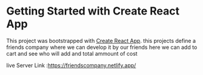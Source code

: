 # Getting Started with Create React App

This project was bootstrapped with [Create React App](https://github.com/facebook/create-react-app).
this projects define a friends company
where we can develop it by our friends
here we can add to cart and see who will add and total ammount of cost 


live Server Link :https://friendscompany.netlify.app/
